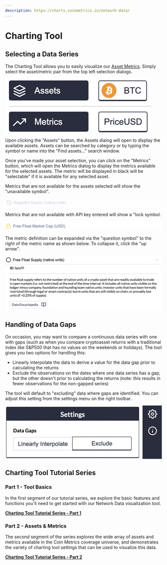 ```yaml
---
description: https://charts.coinmetrics.io/network-data/
---
```


# Charting Tool

## Selecting a Data Series

The Charting Tool allows you to easily visualize our [Asset Metrics](../../api-data-types/asset-metrics-overview.md). Simply select the asset/metric pair from the top left selection dialogs.

![](<../../.gitbook/assets/Screen Shot 2020-12-30 at 1.13.48 PM.png>)

Upon clicking the "Assets" button, the Assets dialog will open to display the available assets. Assets can be searched by category or by typing the symbol or name into the "Find assets..." search window.

Once you've made your asset selection, you can click on the "Metrics" button, which will open the Metrics dialog to display the metrics available for the selected assets. The metric will be displayed in black will be "selectable" if it is available for any selected asset.

Metrics that are not available for the assets selected will show the "unavailable symbol".

![](<../../.gitbook/assets/Screen Shot 2021-03-09 at 8.52.33 PM.png>)

Metrics that are not available with API key entered will show a "lock symbol.

![](<../../.gitbook/assets/Screen Shot 2021-03-09 at 8.54.58 PM.png>)

The metric definition can be expanded via the "question symbol" to the right of the metric name as shown below. To collapse it, click the "up arrow".

![](<../../.gitbook/assets/Screen Shot 2021-03-09 at 8.57.53 PM.png>)

## Handling of Data Gaps

On occasion, you may want to compare a continuous data series with one with gaps (such as when you compare cryptoasset returns with a traditional index like S\&P500 that has no values on the weekends or holidays). The tool gives you two options for handling this:

* Linearly interpolate the data to derive a value for the data gap prior to calculating the returns
* Exclude the observations on the dates where one data series has a gap, but the other doesn't prior to calculating the returns (note: this results in fewer observations for the non-gapped series)

The tool will default to "excluding" data where gaps are identified. You can adjust this setting from the settings menu on the right toolbar.

![Click on the "gear" to find the settings for Data Gaps](<../../.gitbook/assets/Screen Shot 2020-12-19 at 4.48.10 PM.png>)

## **Charting Tool Tutorial Series**

### **Part 1 - Tool Basics**

In the first segment of our tutorial series, we explore the basic features and functions you'll need to get started with our Network Data visualization tool.

[**Charting Tool Tutorial Series - Part 1**](https://5264302.fs1.hubspotusercontent-na1.net/hubfs/5264302/Charting%20Tool%20Demo%20\(Part%201\)%20-%20Tool%20Basics.mp4)

### **Part 2 - Assets & Metrics**

The second segment of the series explores the wide array of assets and metrics available in the Coin Metrics coverage universe, and demonstrates the variety of charting tool settings that can be used to visualize this data.

[**Charting Tool Tutorial Series - Part 2**](https://5264302.fs1.hubspotusercontent-na1.net/hubfs/5264302/Charting%20Tool%20Demo%20\(Part%202\)%20-%20Assets%20&%20Metrics.mp4)

